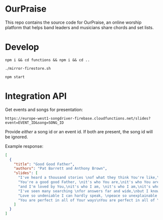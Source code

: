 # OurPraise

This repo contains the source code for OurPraise, an online worship platform that helps band leaders and musicians share chords and set lists.

# Develop

`npm i && cd functions && npm i && cd ..`

`./mirror-firestore.sh`

`npm start`

# Integration API

Get events and songs for presentation:

`https://europe-west1-songdriver-firebase.cloudfunctions.net/slides?event=EVENT_ID&song=SONG_ID`

Provide *either* a song id or an event id. If both are present, the song id will be ignored.

Example response:

```json
[
  {
    "title": "Good Good Father",
    "authors": "Pat Barrett and Anthony Brown",
    "slides": [
      "I've heard a thousand stories \nof what they think You're like,\nbut I've heard the tender whisper\nof love in the dead of night\nYou tell me that You're pleased \nand that I'm never alone ",
      "You're a good good Father, \nit's who You are,\nit's who You are,\nit's who You are",
      "and I'm loved by You,\nit's who I am, \nit's who I am,\nit's who I am ",
      "I've seen many searching \nfor answers far and wide,\nbut I know we're all searching \nfor answers only You provide,\n'cause You know just what we need \nbefore we say a word ",
      "Love so undeniable I can hardly speak, \npeace so unexplainable I can hardly think. \nAs you call me deeper still,\nas you call me deeper still,\nas you call me deeper still,\ninto Love Love Love ",
      "You are perfect in all of Your ways\nYou are perfect in all of Your ways\nYou are perfect in all of Your ways to us  \n"
    ]
  }
]
```
